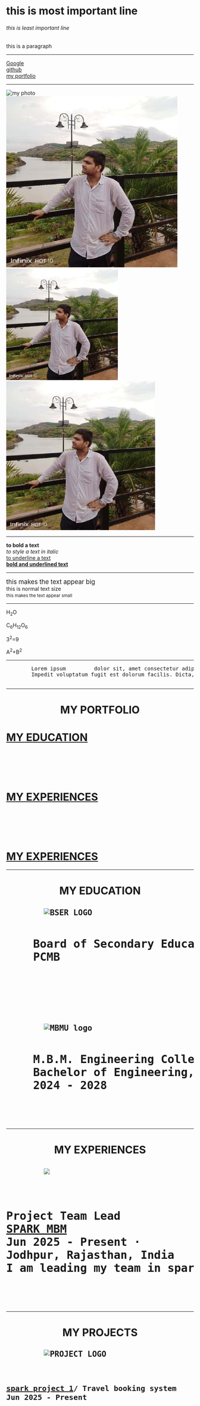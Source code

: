 <!DOCTYPE html>
<html lang="en">
<head>
    <meta charset="UTF-8">
    <meta name="viewport" content="width=device-width, initial-scale=1.0">
    <title>Document</title>
</head>
<body>
    <!--04/09/2025-->
    <h1>this is most important line</h1>            <!--heading tag -->
    <h6>this is least important line</h6>
    <p>this is a paragraph</p>                      <!--paragraph tag-->
    <hr />                                          <!--line maker-->
    <a href="https://www.google.com">Google</a>     <!--anchor tag = to add a link-->
    <br />                                          <!--line changer-->
    <a href="https://github.com/dashboard">github</a> 
    <br />
    <a href="/portfolio.html">my portfolio</a>       <!--relative link-->
    <hr />
    <img src="https://avatars.githubusercontent.com/u/215622497?v=4" alt="my photo">    <!--web link-->
    <br />  
    <img src="/my photo.jpg" alt="my photo" >            <!--local file link-->
    <br />
    <img src="/my photo.jpg" alt="my photo" height="300">   <!--adjust size by height-->
    <br />
    <img src="/my photo.jpg" alt="my photo" width="400">   <!--adjust size by widths-->
    <hr />
    <b>to bold a text</b>
    <br />
    <i>to style a text in italic</i>
    <br />
    <u>to underline a text</u>
    <br />
    <b><u>bold and underlined text</u></b>
    <hr />
    <!--05/09/2025-->
    <big>this makes the text appear big</big>
     <br />
    this is normal text size
     <br />
    <small>this makes the text appear small</small>
     <hr />
    <p>H<sub>2</sub>O</p>                               <!--subscript tag to shift up-->
    <p>C<sub>6</sub>H<sub>12</sub>O<sub>6</sub></p>
    <p>3<sup>2</sup>=9</p>                              <!--superscript tag to shift down-->
    <p>A<sup>2</sup>+B<sup>2</sup></p>
    <hr />
    <pre>
        Lorem ipsum         dolor sit, amet consectetur adipisicing elit.
        Impedit voluptatum fugit est dolorum facilis. Dicta, voluptatum eligendi? Quibusdam dicta ullam provident, quaerat qui corrupti optio perspiciatis. Ab accusantium ex debitis.rem
    </pre>
    <!--this makes the text appear as it is writtren,without ignoring spaces and line changing-->
    <hr />
    <!--06/09/2025-->
    <h1 align="center">MY PORTFOLIO</h1>
    <h1><a href="/EDUCATION.html";>MY EDUCATION</a></h1>
    <br />
    <br />
    <br />
    <br />
    <h1><a href="/EXPERIENCE.html">MY EXPERIENCES</a></h1>
    <br />
    <br />
    <br />
    <br />
    <h1><a href="/PROJECTS.html">MY EXPERIENCES</a></h1>
    <hr />
    <h1 align="center">MY EDUCATION</h1>
     <h2><pre>
        <img src="https://bser-exam.in/img/boserlogo.png" alt="BSER LOGO" height="200">
        <p style="font-size: 30px;">    <b>Board of Secondary Education Rajasthan
    PCMB</b></p>
    </pre></h2> 
    <br />
    <br />
    <h2><pre>
        <img src="https://mbmec.weebly.com/uploads/1/3/0/0/130049266/editor/mbm-logo-1.png?1662674703" alt="MBMU logo">
        <p style="font-size: 30px;">    <b>M.B.M. Engineering College, Jodhpur
    Bachelor of Engineering, Mining and Mineral Engineering.
    2024 - 2028</b></p>
    </pre></h2> 
    <hr />
    <h1 align="center">MY EXPERIENCES</h1>
   <h2><pre>
        <img src="https://media.licdn.com/dms/image/v2/D4D0BAQGN3Vcm0FCAMg/img-crop_100/B4DZiK0rwWH8AQ-/0/1754675731439?e=1759968000&v=beta&t=GQLDle4V6Oqc4GwH1qiyjEJC1L8R4byzatpizAUSdM4" height="200">
        <p style="font-size: 30px;">    <b>
Project Team Lead
<a href="https://www.linkedin.com/company/spark-mbm/posts/?feedView=all">SPARK MBM</a> 
Jun 2025 - Present ·
Jodhpur, Rajasthan, India
I am leading my team in spark project 1.</b></p>
    </pre></h2>
    <hr />
    <h1 align="center">MY PROJECTS</h1>
    <h2><pre>
        <img src="https://media.licdn.com/dms/image/sync/v2/D4E27AQH3aeZrtyDA-A/articleshare-shrink_160/B4EZjxe3fsGUAs-/0/1756398057729?e=1757703600&v=beta&t=6PCKwUZgKGL0Ma-qGyfws07rA_Q-WDtWbgvWqtsHn8g" alt="PROJECT LOGO" height="100">
        <p style="font-size: 20px;">    <b>
<a href="https://github.com/sujal-gupta1/Spark-project-1" >spark project 1</a>/ Travel booking system
Jun 2025 - Present
        </b>
    </pre>
</body>
</html>

